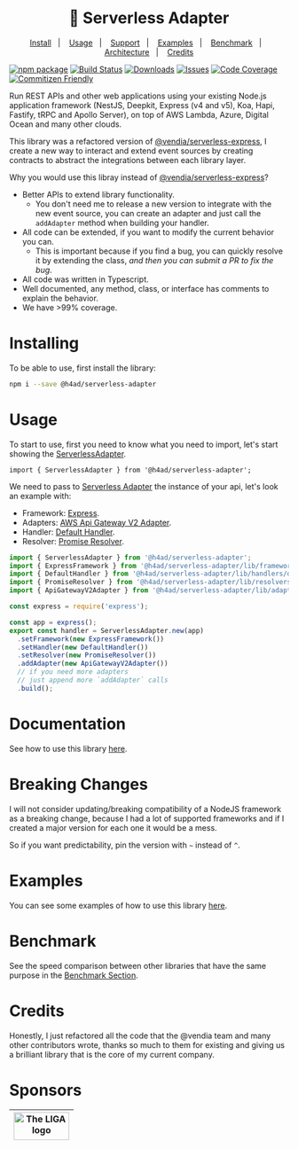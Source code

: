 <h1 align="center">
  🚀 Serverless Adapter
</h1>

<p align="center">
  <a href="#install">Install</a>&nbsp;&nbsp;&nbsp;|&nbsp;&nbsp;&nbsp;
  <a href="#usage">Usage</a>&nbsp;&nbsp;&nbsp;|&nbsp;&nbsp;&nbsp;
  <a href="#support">Support</a>&nbsp;&nbsp;&nbsp;|&nbsp;&nbsp;&nbsp;
  <a href="#examples">Examples</a>&nbsp;&nbsp;&nbsp;|&nbsp;&nbsp;&nbsp;
  <a href="#benchmark">Benchmark</a>&nbsp;&nbsp;&nbsp;|&nbsp;&nbsp;&nbsp;
  <a href="#architecture">Architecture</a>&nbsp;&nbsp;&nbsp;|&nbsp;&nbsp;&nbsp;
  <a href="#credits">Credits</a>
</p>

[![npm package][npm-img]][npm-url]
[![Build Status][build-img]][build-url]
[![Downloads][downloads-img]][downloads-url]
[![Issues][issues-img]][issues-url]
[![Code Coverage][codecov-img]][codecov-url]
[![Commitizen Friendly][commitizen-img]][commitizen-url]

Run REST APIs and other web applications using your existing Node.js application framework (NestJS, Deepkit, Express (v4 and v5), Koa, Hapi,
Fastify, tRPC and Apollo Server), on top of AWS Lambda, Azure, Digital Ocean and many other clouds.

This library was a refactored version of [@vendia/serverless-express](https://github.com/vendia/serverless-express), I
create a new way to interact and extend event sources by creating contracts to abstract the integrations between each
library layer.

Why you would use this libray instead of [@vendia/serverless-express](https://github.com/vendia/serverless-express)?

- Better APIs to extend library functionality.
  - You don't need me to release a new version to integrate with the new event source, you can create an adapter and
    just call the `addAdapter` method when building your handler.
- All code can be extended, if you want to modify the current behavior you can.
  - This is important because if you find a bug, you can quickly resolve it by extending the class, _and then you can
    submit a PR to fix the bug_.
- All code was written in Typescript.
- Well documented, any method, class, or interface has comments to explain the behavior.
- We have >99% coverage.

# Installing

To be able to use, first install the library:

```bash
npm i --save @h4ad/serverless-adapter
```

# Usage

To start to use, first you need to know what you need to import, let's start showing the [ServerlessAdapter](/docs/api/ServerlessAdapter).

```tsx
import { ServerlessAdapter } from '@h4ad/serverless-adapter';
```

We need to pass to [Serverless Adapter](/docs/api/ServerlessAdapter) the instance of your api, let's look an example with:

- Framework: [Express](../frameworks/express).
- Adapters: [AWS Api Gateway V2 Adapter](../adapters/aws/api-gateway-v2).
- Handler: [Default Handler](../handlers/default).
- Resolver: [Promise Resolver](../resolvers/promise).

```ts
import { ServerlessAdapter } from '@h4ad/serverless-adapter';
import { ExpressFramework } from '@h4ad/serverless-adapter/lib/frameworks/express';
import { DefaultHandler } from '@h4ad/serverless-adapter/lib/handlers/default';
import { PromiseResolver } from '@h4ad/serverless-adapter/lib/resolvers/promise';
import { ApiGatewayV2Adapter } from '@h4ad/serverless-adapter/lib/adapters/aws';

const express = require('express');

const app = express();
export const handler = ServerlessAdapter.new(app)
  .setFramework(new ExpressFramework())
  .setHandler(new DefaultHandler())
  .setResolver(new PromiseResolver())
  .addAdapter(new ApiGatewayV2Adapter())
  // if you need more adapters
  // just append more `addAdapter` calls
  .build();
```

# Documentation

See how to use this library [here](https://viniciusl.com.br/serverless-adapter/docs/category/getting-started).

# Breaking Changes

I will not consider updating/breaking compatibility of a NodeJS framework as a breaking change,
because I had a lot of supported frameworks and if I created a major version for each one it would be a mess.

So if you want predictability, pin the version with `~` instead of `^`.

# Examples

You can see some examples of how to use this library [here](https://github.com/H4ad/serverless-adapter-examples).

# Benchmark

See the speed comparison between other libraries that have the same purpose in the [Benchmark Section](./benchmark).

# Credits

Honestly, I just refactored all the code that the @vendia team and many other contributors wrote, thanks so much to them
for existing and giving us a brilliant library that is the core of my current company.

# Sponsors

| <a href="https://liga.facens.br/"><img height="50" src="https://mlogu6g7z5ex.i.optimole.com/yEwfkqo-4R0ttNtd/w:auto/h:auto/q:mauto/f:avif/http://liga.facens.br/wp-content/uploads/2020/03/logo-1.png" title="The LIGA logo" width="100"/></a> |
|------------------------------------------------------------------------------------------------------------------------------------------------------------------------------------------------------------------------------------------------|

[build-img]:https://github.com/H4ad/serverless-adapter/actions/workflows/release.yml/badge.svg

[build-url]:https://github.com/H4ad/serverless-adapter/actions/workflows/release.yml

[downloads-img]:https://img.shields.io/npm/dt/serverless-adapter

[downloads-url]:https://www.npmtrends.com/@h4ad/serverless-adapter

[npm-img]:https://img.shields.io/npm/v/@h4ad/serverless-adapter

[npm-url]:https://www.npmjs.com/package/@h4ad/serverless-adapter

[issues-img]:https://img.shields.io/github/issues/H4ad/serverless-adapter

[issues-url]:https://github.com/H4ad/serverless-adapter/issues

[codecov-img]:https://codecov.io/gh/H4ad/serverless-adapter/branch/main/graph/badge.svg

[codecov-url]:https://codecov.io/gh/H4ad/serverless-adapter

[commitizen-img]:https://img.shields.io/badge/commitizen-friendly-brightgreen.svg

[commitizen-url]:http://commitizen.github.io/cz-cli/
